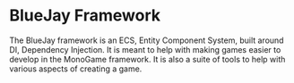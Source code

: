 # BlueJay Framework
The BlueJay framework is an ECS, Entity Component System, built around DI, Dependency Injection.  It is meant
to help with making games easier to develop in the MonoGame framework.  It is also a suite of tools to help with
various aspects of creating a game.